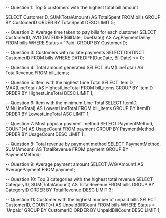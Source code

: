 -- Question 1: Top 5 customers with the highest total bill amount

SELECT CustomerID, SUM(TotalAmount) AS TotalSpent
FROM bills
GROUP BY CustomerID
ORDER BY TotalSpent DESC
LIMIT 5;

-- Question 2: Average time taken to pay bills for each customer
SELECT CustomerID, 
       AVG(DATEDIFF(BillDate, DueDate)) AS AvgPaymentDelay
FROM bills
WHERE Status = 'Paid'
GROUP BY CustomerID;

-- Question 3: Customers with no late payments
SELECT DISTINCT CustomerID
FROM bills
WHERE DATEDIFF(DueDate, BillDate) >= 0;

-- Question 4: Total amount generated
SELECT SUM(LineTotal) AS TotalRevenue
FROM bill_items;

-- Question 5: Item with the highest Line Total
SELECT ItemID, MAX(LineTotal) AS HighestLineTotal
FROM bill_items
GROUP BY ItemID
ORDER BY HighestLineTotal DESC
LIMIT 1;

-- Question 6: Item with the minimum Line Total
SELECT ItemID, MIN(LineTotal) AS LowestLineTotal
FROM bill_items
GROUP BY ItemID
ORDER BY LowestLineTotal ASC
LIMIT 1;

-- Question 7: Most popular payment method
SELECT PaymentMethod, COUNT(*) AS UsageCount
FROM payment
GROUP BY PaymentMethod
ORDER BY UsageCount DESC
LIMIT 1;

-- Question 8: Total revenue by payment method
SELECT PaymentMethod, SUM(Amount) AS TotalRevenue
FROM payment
GROUP BY PaymentMethod;

-- Question 9: Average payment amount
SELECT AVG(Amount) AS AveragePayment
FROM payment;

-- Question 10: Top 3 categories with the highest total revenue
SELECT CategoryID, SUM(TotalAmount) AS TotalRevenue
FROM bills
GROUP BY CategoryID
ORDER BY TotalRevenue DESC
LIMIT 3;

-- Question 11: Customer with the highest number of unpaid bills
SELECT CustomerID, COUNT(*) AS UnpaidBillCount
FROM bills
WHERE Status = 'Unpaid'
GROUP BY CustomerID
ORDER BY UnpaidBillCount DESC
LIMIT 1;
